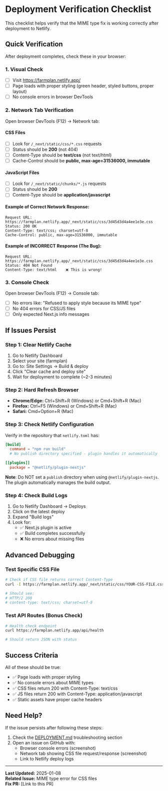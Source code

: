 # Deployment Verification Checklist

This checklist helps verify that the MIME type fix is working correctly after deployment to Netlify.

## Quick Verification

After deployment completes, check these in your browser:

### 1. Visual Check

- [ ] Visit https://farmplan.netlify.app/
- [ ] Page loads with proper styling (green header, styled buttons, proper layout)
- [ ] No console errors in browser DevTools

### 2. Network Tab Verification

Open browser DevTools (F12) → Network tab:

#### CSS Files

- [ ] Look for `/_next/static/css/*.css` requests
- [ ] Status should be **200** (not 404)
- [ ] Content-Type should be **text/css** (not text/html)
- [ ] Cache-Control should be **public, max-age=31536000, immutable**

#### JavaScript Files

- [ ] Look for `/_next/static/chunks/*.js` requests
- [ ] Status should be **200**
- [ ] Content-Type should be **application/javascript**

#### Example of Correct Network Response:

```
Request URL: https://farmplan.netlify.app/_next/static/css/3d45d3d4a4ee1e3e.css
Status: 200 OK
Content-Type: text/css; charset=utf-8
Cache-Control: public, max-age=31536000, immutable
```

#### Example of INCORRECT Response (The Bug):

```
Request URL: https://farmplan.netlify.app/_next/static/css/3d45d3d4a4ee1e3e.css
Status: 404 Not Found
Content-Type: text/html    ❌ This is wrong!
```

### 3. Console Check

Open browser DevTools (F12) → Console tab:

- [ ] No errors like: "Refused to apply style because its MIME type"
- [ ] No 404 errors for CSS/JS files
- [ ] Only expected Next.js info messages

## If Issues Persist

### Step 1: Clear Netlify Cache

1. Go to Netlify Dashboard
2. Select your site (farmplan)
3. Go to: Site Settings → Build & deploy
4. Click "Clear cache and deploy site"
5. Wait for deployment to complete (~2-3 minutes)

### Step 2: Hard Refresh Browser

- **Chrome/Edge:** Ctrl+Shift+R (Windows) or Cmd+Shift+R (Mac)
- **Firefox:** Ctrl+F5 (Windows) or Cmd+Shift+R (Mac)
- **Safari:** Cmd+Option+R (Mac)

### Step 3: Check Netlify Configuration

Verify in the repository that `netlify.toml` has:

```toml
[build]
  command = "npm run build"
  # No publish directory specified - plugin handles it automatically

[[plugins]]
  package = "@netlify/plugin-nextjs"
```

**Note**: Do NOT set a `publish` directory when using `@netlify/plugin-nextjs`. The plugin automatically manages the build output.

### Step 4: Check Build Logs

1. Go to Netlify Dashboard → Deploys
2. Click on the latest deploy
3. Expand "Build logs"
4. Look for:
   - ✅ Next.js plugin is active
   - ✅ Build completes successfully
   - ❌ No errors about missing files

## Advanced Debugging

### Test Specific CSS File

```bash
# Check if CSS file returns correct Content-Type
curl -I https://farmplan.netlify.app/_next/static/css/YOUR-CSS-FILE.css

# Should see:
# HTTP/2 200
# content-type: text/css; charset=utf-8
```

### Test API Routes (Bonus Check)

```bash
# Health check endpoint
curl https://farmplan.netlify.app/api/health

# Should return JSON with status
```

## Success Criteria

All of these should be true:

- ✅ Page loads with proper styling
- ✅ No console errors about MIME types
- ✅ CSS files return 200 with Content-Type: text/css
- ✅ JS files return 200 with Content-Type: application/javascript
- ✅ Static assets have proper cache headers

## Need Help?

If the issue persists after following these steps:

1. Check the [DEPLOYMENT.md](./DEPLOYMENT.md) troubleshooting section
2. Open an issue on GitHub with:
   - Browser console errors (screenshot)
   - Network tab showing CSS file request/response (screenshot)
   - Link to Netlify deploy logs

---

**Last Updated:** 2025-01-08  
**Related Issue:** MIME type error for CSS files  
**Fix PR:** [Link to this PR]
